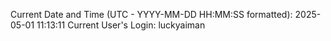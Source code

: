 Current Date and Time (UTC - YYYY-MM-DD HH:MM:SS formatted): 2025-05-01 11:13:11
Current User's Login: luckyaiman
